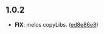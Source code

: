 ## 1.0.2

 - **FIX**: melos copyLibs. ([ed8e86e8](https://github.com/cypherstack/cs_salvium/commit/ed8e86e8b8be0d07b2a3aec4344cf0ba5a753227))

